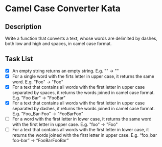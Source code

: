 # Camel Case Converter Kata

## Description
Write a function that converts a text, whose words are delimited by dashes, both low and high and spaces, in camel case 
format.

## Task List
- [x] An empty string returns an empty string. E.g. "" -> ""
- [x] For a single word with the firts letter in upper case, it returns the same word. E.g. "Foo" -> "Foo"
- [x] For a text that contains all words with the first letter in upper case separated by spaces, it returns the words
joined in camel case format. E.g. "Foo Bar" -> "FooBar"
- [x] For a text that contains all words with the first letter in upper case separated by dashes, it returns the words
  joined in camel case format. E.g. "Foo_Bar-Foo" -> "FooBarFoo"
- [ ] For a word with the first letter in lower case, it returns the same word with the first letter in upper case. 
E.g. "foo" -> "Foo"
- [ ] For a text that contains all words with the first letter in lower case, it returns the words joined with the first
  letter in upper case. E.g. “foo_bar foo-bar” -> “FooBarFooBar”